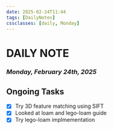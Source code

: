 ```yaml
---
date: 2025-02-24T11:44
tags: [DailyNotes]
cssclasses: [daily, Monday]
---
```

# DAILY NOTE
### *Monday, February 24th, 2025*

## Ongoing Tasks

- [x] Try 3D feature matching using SIFT
- [x] Looked at loam and lego-loam guide
- [x] Try lego-loam implmementation